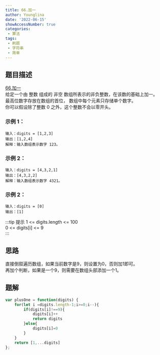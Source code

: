 ```yaml
---
title: 66.加一
author: Younglina
date: '2022-06-15'
showAccessNumber: true
categories:
 - 算法
tags:
 - 刷题
 - 字符串
 - 简单
--- 
```

## 题目描述
[66.加一](https://leetcode.cn/problems/plus-one/)  
 给定一个由 整数 组成的 非空 数组所表示的非负整数，在该数的基础上加一。  
最高位数字存放在数组的首位， 数组中每个元素只存储单个数字。  
你可以假设除了整数 0 之外，这个整数不会以零开头。  

### 示例 1：
```
输入：digits = [1,2,3]  
输出：[1,2,4]  
解释：输入数组表示数字 123。  
```

### 示例 2：
```
输入：digits = [4,3,2,1]  
输出：[4,3,2,2]  
解释：输入数组表示数字 4321。  
```

### 示例 2：
```
输入：digits = [0]  
输出：[1]  
```

:::tip 提示
1 <= digits.length <= 100  
0 <= digits[i] <= 9  
:::

## 思路
直接倒叙遍历数组，如果当前数字是9，则设置为0，否则加1即可。  
再加个判断，如果是一个9，则需要在数组头部添加一个1。  

## 题解
```javascript
var plusOne = function(digits) {
    for(let i =digits.length-1;i>=0;i--){
        if(digits[i]!==9){
            digits[i]++
            return digits
        }else{
            digits[i]=0
        }
    }
    return [1,...digits]
};
```
